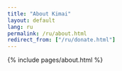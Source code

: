 ```yaml
---
title: "About Kimai"
layout: default
lang: ru
permalink: /ru/about.html
redirect_from: ["/ru/donate.html"]
---
```


{% include pages/about.html %}
